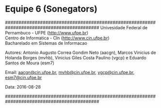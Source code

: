 # Equipe 6 (Sonegators)
###########################################################################################
 Univesidade Federal de Pernambuco - UFPE (http://www.ufpe.br)                            
 Centro de Informatica - CIn (http://www.cin.ufpe.br)                                     
 Bacharelado em Sistemas de Informacao
                                                                                          
 Autores:    Antonio Augusto Correa Gondim Neto (aacgn), Marcos Vinicius de Holanda Borges (mvhb),
 Vinicius Giles Costa Paulino (vgcp) e Eduardo Santos de Moura (esm7)
                                                                                           
                                                                                           
 Email:    aacgn@cin.ufpe.br, mvhb@cin.ufpe.br, vgcp@cin.ufpe.br, esm7@cin.ufpe.br                                                               
                                                                                           
                                                                                           
 Data:        2016-08-28                                                                   
                                                                                           
###########################################################################################
